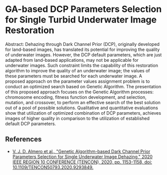 # GA-based DCP Parameters Selection for Single Turbid Underwater Image Restoration

Abstract:
Dehazing through Dark Channel Prior (DCP), originally developed for land-based images, has translated its potential for improving the quality of underwater images. However, the DCP default parameters, which are just adapted from land-based applications, may not be applicable for underwater images. Such constraint limits the capability of this restoration algorithm to improve the quality of an underwater image; the values of these parameters must be searched for each underwater image. A proposed approach on the parameter values assignment problem is to conduct an optimized search based on Genetic Algorithm. The presentation of this proposed approach focuses on the Genetic Algorithm processes: chromosome encoding, fitness function development, and selection, mutation, and crossover, to perform an effective search of the best solution out of a pool of possible solutions. Qualitative and quantitative evaluations show that utilization of optimized combination of DCP parameters, achieves images of higher quality in comparison to the utilization of established default DCP parameters.

## References 
  * [V. J. D. Almero et al., "Genetic Algorithm-based Dark Channel Prior Parameters Selection for Single Underwater Image Dehazing," 2020 IEEE REGION 10 CONFERENCE (TENCON), 2020, pp. 1153-1158, doi: 10.1109/TENCON50793.2020.9293849.](https://doi.org/10.1109/TENCON50793.2020.9293849) 
